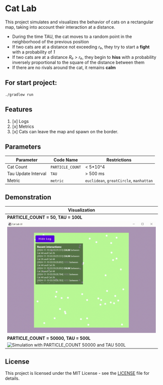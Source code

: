 # Cat Lab
This project simulates and visualizes the behavior of cats on a rectangular map, taking into account their interaction at a distance.
- During the time TAU, the cat moves to a random point in the neighborhood of the previous position
- If two cats are at a distance not exceeding _r₀_, they try to start a **fight** with a probability of _1_
- If two cats are at a distance _R₀ > r₀_, they begin to **hiss** with a probability inversely proportional to the square of the distance between them
- If there are no rivals around the cat, it remains **calm**

## For start project:

```
./gradlew run
```
## Features
1. [x] Logs
2. [x] Metrics
3. [x] Cats can leave the map and spawn on the border.

## Parameters

| Parameter           | Code Name        | Restrictions                            |
|---------------------|------------------|-----------------------------------------|
| Cat Count           | `PARTICLE_COUNT` | < 5*10^4                                |
| Tau Update Interval | `TAU`            | \> 500 ms                               |
| Metric              | `metric`         | `euclidean`, `greatCircle`, `manhattan` |

## Demonstration
| Visualization                                                                                           |
|---------------------------------------------------------------------------------------------------------|
| **PARTICLE_COUNT = 50, TAU = 100L**                                                                     |
| <img src="./images/50_100L.gif" width="700" alt="Simulation with PARTICLE_COUNT 50 and TAU 100L">       |
| **PARTICLE_COUNT = 50000, TAU = 500L**                                                                  |
| <img src="./images/50000_500L.gif" width="700" alt="Simulation with PARTICLE_COUNT 50000 and TAU 500L"> |

## License

This project is licensed under the MIT License - see the [LICENSE](LICENSE) file for details.